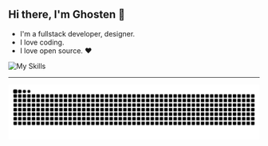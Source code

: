 ## Hi there, I'm Ghosten 👋

- I'm a fullstack developer, designer.
- I love coding.
- I love open source. ❤️

![My Skills](https://skillicons.dev/icons?perline=14&i=angular,apple,bootstrap,css,dart,docker,electron,figma,flutter,git,github,githubactions,html,idea,ai,js,kotlin,linux,md,mysql,nginx,nodejs,ps,postman,reactivex,redis,regex,rust,sass,sqlite,svg,swift,tauri,threejs,ts,ubuntu,vite,vscode,vue,wasm,windows,yarn)

---

<picture>
     <source media="(prefers-color-scheme: dark)" srcset="https://raw.githubusercontent.com/GhostenEditor/GhostenEditor/main/out/github-snake-dark.svg" />
     <source media="(prefers-color-scheme: light)" srcset="https://raw.githubusercontent.com/GhostenEditor/GhostenEditor/main/out/github-snake.svg" />
     <img alt="Star History Chart" src="https://raw.githubusercontent.com/GhostenEditor/GhostenEditor/main/out/github-snake.svg" />
</picture>
